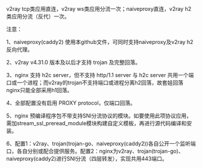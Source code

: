 v2ray tcp类应用直连，v2ray ws类应用分流一次；naiveproxy直连，v2ray h2类应用分流（反代）一次。

注意：

1、naiveproxy(caddy2) 使用本github文件，可同时支持naiveproxy及v2ray h2反向代理。

2、v2ray v4.31.0 版本及以后才支持 trojan 及完整回落。

3、nginx 支持 h2c server，但不支持 http/1.1 server 与 h2c server 共用一个端口或一个进程；而v2ray的trojan不支持端口或进程分离h2回落，故套娃回落nginx只能全部采用h1回落。

4、全部配置没有启用 PROXY protocol，仅端口回落。

5、nginx 预编译程序包不带支持SNI分流协议的模块。如要使用此项协议应用，需加stream_ssl_preread_module模块构建自定义模板，再进行源代码编译和安装。

6、配置1：v2ray、trojan(trojan-go、naiveproxy(caddy2))各自公开一个监听端口，各自分别或配合提供服务。配置2：nginx为v2ray、trojan(trojan-go)、naiveproxy(caddy2)进行SNI分流（四层转发），实现共用443端口。
